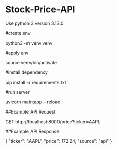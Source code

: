 # Stock-Price-API

Use python 3 version 3.13.0

#create env

python3 -m venv venv

#apply env

source venv/bin/activate

#install dependency

pip install -r requirements.txt

#run server

uvicorn main:app --reload

##Example API Request

GET http://localhost:8000/price?ticker=AAPL

##Example API Response

{
  "ticker": "AAPL",
  "price": 172.24,
  "source": "api"
}
